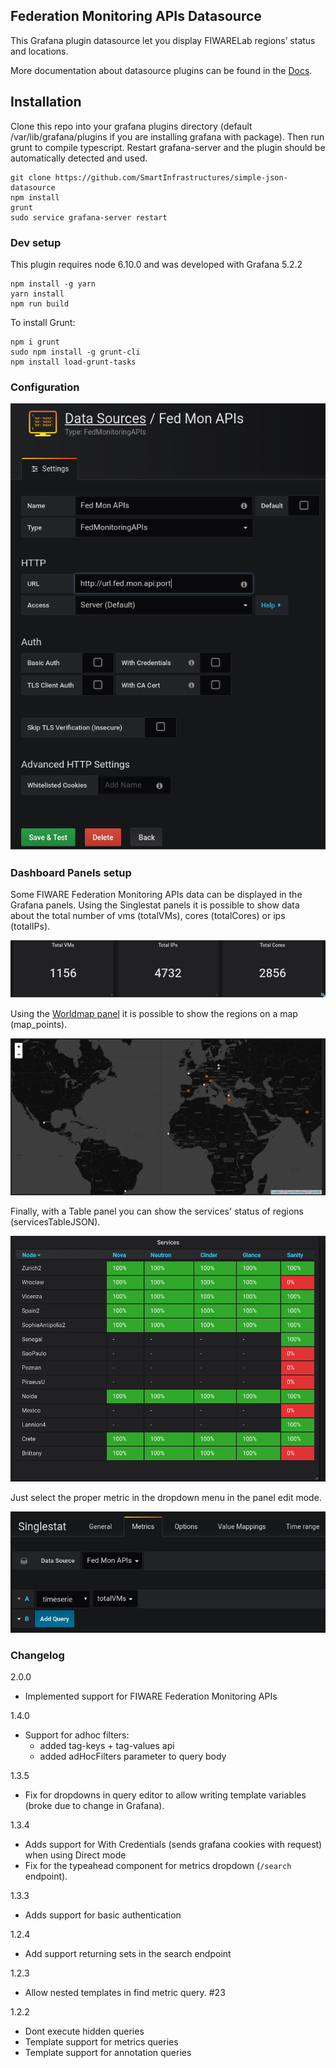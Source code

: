 ## Federation Monitoring APIs Datasource

This Grafana plugin datasource let you display FIWARELab regions’ status and locations.

More documentation about datasource plugins can be found in the [Docs](https://github.com/grafana/grafana/blob/master/docs/sources/plugins/developing/datasources.md).

## Installation

Clone this repo into your grafana plugins directory (default /var/lib/grafana/plugins if you are installing grafana with package). Then run grunt to compile typescript.
Restart grafana-server and the plugin should be automatically detected and used.

```
git clone https://github.com/SmartInfrastructures/simple-json-datasource
npm install
grunt
sudo service grafana-server restart
```

### Dev setup

This plugin requires node 6.10.0 and was developed with Grafana 5.2.2

```
npm install -g yarn
yarn install
npm run build
```

To install Grunt:

```
npm i grunt
sudo npm install -g grunt-cli
npm install load-grunt-tasks
```

### Configuration

![The federation monitoring API datasorce configuration](https://github.com/SmartInfrastructures/simple-json-datasource/blob/master/doc/grafanaConfigDatasource.png "The federation monitoring API datasorce configuration")

### Dashboard Panels setup

Some FIWARE Federation Monitoring APIs data can be displayed in the Grafana panels.
Using the Singlestat panels it is possible to show data about the total number of vms (totalVMs), cores (totalCores) or ips (totalIPs).

![Singlestat panels](https://github.com/SmartInfrastructures/simple-json-datasource/blob/master/doc/singleStatPanels.png "Singlestat panels")

Using the [Worldmap panel](https://grafana.com/plugins/grafana-worldmap-panel) it is possible to show the regions on a map (map_points).

![Worldmap panel](https://github.com/SmartInfrastructures/simple-json-datasource/blob/master/doc/mapGrafana.png "Worldmap panel")

Finally, with a Table panel you can show the services' status of regions (servicesTableJSON).

![Table panel](https://github.com/SmartInfrastructures/simple-json-datasource/blob/master/doc/grafanaTableStatus.png "Table panel")

Just select the proper metric in the dropdown menu in the panel edit mode.

![Panel setup](https://github.com/SmartInfrastructures/simple-json-datasource/blob/master/doc/singleStat.png "Panel setup")

### Changelog

2.0.0

- Implemented support for FIWARE Federation Monitoring APIs

1.4.0

- Support for adhoc filters:
  - added tag-keys + tag-values api
  - added adHocFilters parameter to query body

1.3.5
- Fix for dropdowns in query editor to allow writing template variables (broke due to change in Grafana).

1.3.4
- Adds support for With Credentials (sends grafana cookies with request) when using Direct mode
- Fix for the typeahead component for metrics dropdown (`/search` endpoint).

1.3.3
 - Adds support for basic authentication

1.2.4
 - Add support returning sets in the search endpoint

1.2.3
 - Allow nested templates in find metric query. #23

1.2.2
 - Dont execute hidden queries
 - Template support for metrics queries
 - Template support for annotation queries
